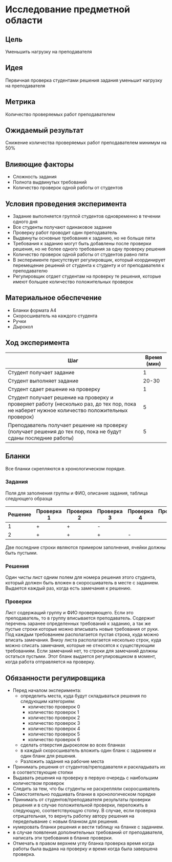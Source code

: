 # Исследование предметной области

## Цель

Уменьшить нагрузку на преподавателя

## Идея

Первичная проверка студентами решения задания уменьшит нагрузку на преподавателя

## Метрика

Количество проверяемых работ преподавателем

## Ожидаемый результат

Снижение количества проверяемых работ преподавателем минимум на 50%

## Влияющие факторы

- Сложность задания
- Полнота выдвинутых требований
- Количество проверок одной работы от студентов

## Условия проведения эксперимента

- Задание выполняется группой студентов одновременно в течении одного дня
- Все студенты получают одинаковое задание
- Проверку работ проводит один преподаватель
- Выдвинуты основные требования к заданию, но не больше пяти
- Требования к заданию могут быть добавлены после проверки решения, но не более одного требования за одну проверку
  решения
- Количество проверок одной работы от студентов равно пяти
- В эксперименте присутствует регулировщик, который координирует перемещение решений от студента к студенту и от
  преподавателя к преподавателю
- Регулировщик отдает студентам на проверку те решения, которые имеют большее количество положительных проверок

## Материальное обеспечение

- Бланки формата A4
- Скоросшиватель на каждого студента
- Ручки
- Дырокол

## Ход эксперимента

Шаг | Время (мин)
--- | ---
Студент получает задание | 1
Студент выполняет задание | 20-30
Студент сдает решение на проверку | 1
Студент получает решение на проверку и проверяет работу (несколько раз, до тех пор, пока не наберет нужное количество положительных проверок)| 5
Преподаватель получает решение на проверку (получает решения до тех пор, пока не будут сданы последние работы)| 5

## Бланки

Все бланки скрепляются в хронологическом порядке.

### Задания

Поля для заполнения группы и ФИО, описание задания, таблица следующего образца

Решение | Проверка 1 | Проверка 2 | Проверка 3 | Проверка 4 | Проверка 5 | Проверка 6
--- | --- | --- | --- | --- | --- | ---
1 | + | + | -
2 | + | + | + | -

Две последние строки являются примером заполнения, ячейки должны быть пустыми.

### Решения

Один чисты лист одним полем для номера решения этого студента, который должен быть вложен в скоросшиватель в месте с
заданием. Выдается каждый раз, когда есть замечания к решению.

### Проверки

Лист содержащий группу и ФИО проверяющего. Если это преподаватель, то в группу вписывается преподаватель. Содержит
перечень заранее определенных требований к заданию, а так же пустые строки которые можно вписывать новые требования от
руки. Под каждым требованием располагается пустая строка, куда можно вписать замечания. Внизу листа располагается
несколько строк, куда можно списать замечания, которые не относятся к существующим требованиям. Если замечаний нет, то
строки для замечаний должны остаться пустыми. Этот бланк выдается регулировщиком в момент, когда работа отправляется на
проверку.

## Обязанности регулировщика

- Перед началом эксперимента:
    - определить места, куда будут складываться решения по следующим категориям:
        - количество проверок 0
        - количество проверок 1
        - количество проверок 2
        - количество проверок 3
        - количество проверок 4
        - количество проверок 5
        - количество проверок 6
    - сделать отверстия дыроколом во всех бланках
    - в каждый скоросшиватель вложить один бланк с заданием и один бланк для решения.
    - Разложить задания на рабочие места
- Принимать решения от студентов/преподавателя и раскладывать их в соответствующие стопки
- Выдавать решения на проверку в первую очередь с наибольшим количеством проверок
- Следить за тем, что бы студенты не раскрепляли скоросшиватель
- Самостоятельно подшивать бланки в хронологическом порядке
- Принимать от студентов/преподавателя результаты проверки решения и в случае положительной проверки, переложить в
  следующую, соответствующую стопку. В случае, если проверка отрицательная, то вернуть работку автору решения на
  переделывание с новым бланком для решения.
- нумеровать бланки решения и вести таблицу на бланке с заданием.
- в случае появления дополнительных требований от преподавателя, написать эти требования в бланке проверки.
- Отмечать в правом верхнем углу бланка проверка время когда работы была выдана на проверку и время когда была завершена
  проверка.
